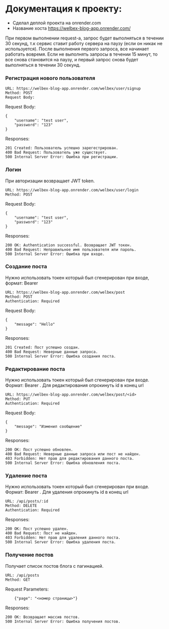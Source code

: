# Документация к проекту:
- Сделал деплой проекта на onrender.com
- Название хоста https://welbex-blog-app.onrender.com/

При первом выполнении request-а, запрос будет выполняться в течении 30 секунд, т.к сервис ставит работу сервера на паузу (если он никак не используется). После выполнения первого запроса,
все начинает работать вовремя. Если не выполнять запросы в течении 15 минут, то все снова становится на паузу, и первый запрос снова будет выполняться в течении 30 секунд.

### Регистрация нового пользователя
```
URL: https://welbex-blog-app.onrender.com/welbex/user/signup
Method: POST
Request Body:
```
Request Body:
```
{
    "username": "test user",
    "password": "123"
}
```
Responses:
```
201 Created: Пользователь успешно зарегестрирован.
400 Bad Request: Пользователь уже существует.
500 Internal Server Error: Ошибка при регистрации.
```

### Логин
При авторизации возвращает JWT token.

```
URL: https://welbex-blog-app.onrender.com/welbex/user/login
Method: POST

```
Request Body:
```
{
    "username": "test user",
    "password": "123"
}
```
Responses:
```
200 OK: Authentication successful. Возвращает JWT токен.
400 Bad Request: Неправильное имя пользователя или пароль.
500 Internal Server Error: Ошибка при входе.
```

### Создание поста
Нужно использовать токен который был сгенерирован при входе, формат: Bearer <token> 
    
```
URL: https://welbex-blog-app.onrender.com/welbex/post
Method: POST
Authentication: Required
```
    
Request Body:
```
{
    "message": "Hello"
}
```   
Responses:
```
201 Created: Пост успешно создан.
400 Bad Request: Неверные данные запроса.
500 Internal Server Error: Ошибка создания поста.
```
    
### Редактирование поста
Нужно использовать токен который был сгенерирован при входе. Формат: Bearer <token>.
Для редактирования опрокинуть id в конец url
    
```
URL: https://welbex-blog-app.onrender.com/welbex/post/<id>
Method: PUT
Authentication: Required
```
Request Body: 
```
{
    "message": "Изменил сообщение"
}
```
    
Responses: 
```
200 OK: Пост успешно обновлен.
400 Bad Request: Неверные данные запроса или пост не найден.
403 Forbidden: Нет прав для редактирования данного поста.
500 Internal Server Error: Ошибка обновления поста.
```
### Удаление поста
Нужно использовать токен который был сгенерирован при входе. Формат: Bearer <token>.
Для удаления опрокинуть id в конец url
```
URL: /api/posts/:id
Method: DELETE
Authentication: Required
```
Responses:
```
200 OK: Пост успешно удален.
400 Bad Request: Пост не найден.
403 Forbidden: Нет прав для удаления данного поста.
500 Internal Server Error: Ошибка удаления поста.
```
    
### Получение постов
Получает список постов блога с пагинацией.
```
URL: /api/posts
Method: GET
```
Request Parameters:
```
    {"page": "<номер страницы>"}
```
Responses:
```
200 OK: Возвращает массив постов.
500 Internal Server Error: Ошибка получения постов.
 ```


